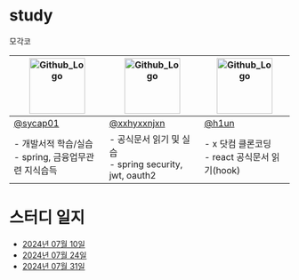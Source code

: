 # study
모각코



|<img src="https://github.com/MRSND/study/assets/43220356/c3ba9fc4-4970-4ad1-9eef-05d4fea55043" width="100px" height="100px" title="Github_Logo"/>|<img src="https://github.com/MRSND/study/assets/43220356/ffd80c82-ccf1-469a-b233-a43a3bcb74af" width="100px" height="100px" title="Github_Logo"/>|<img src="https://github.com/MRSND/study/assets/43220356/dd123f9c-b4ac-44b2-b6fe-834ebe58463b" width="100px" height="100px" title="Github_Logo"/>|
|-----------|-------------|----------------------------------------|
| [@sycap01](https://github.com/sycap01) | [@xxhyxxnjxn](https://github.com/xxhyxxnjxn) | [@h1un](https://github.com/h1un)|
| - 개발서적 학습/실습<br/> - spring, 금융업무관련 지식습득   | - 공식문서 읽기 및 실습<br/>    - spring security, jwt, oauth2          | - x 닷컴 클론코딩<br/> - react 공식문서 읽기(hook) |


# 스터디 일지

- [2024년 07월 10일](https://github.com/MRSND/study/wiki/2024%E2%80%9007%E2%80%9010)
- [2024년 07월 24일](https://github.com/MRSND/study/wiki/2024%E2%80%9007%E2%80%9024)
- [2024년 07월 31일](https://github.com/MRSND/study/wiki/2024%E2%80%9007%E2%80%9031)
